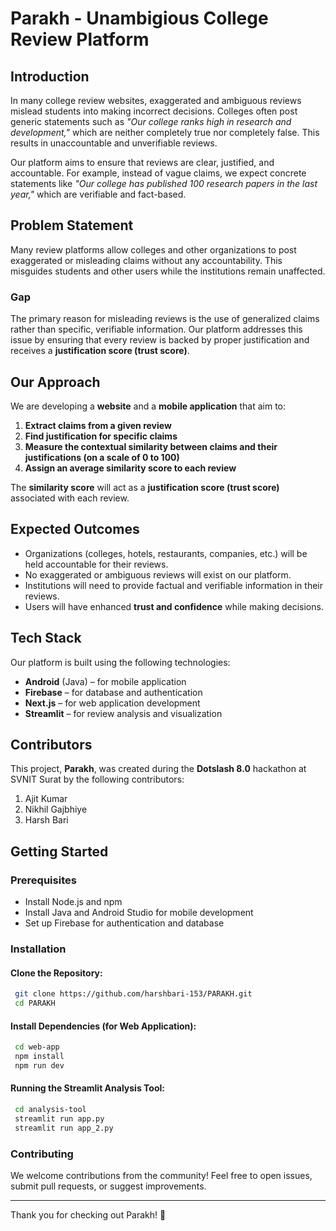 # Parakh - Unambigious College Review Platform

## Introduction
In many college review websites, exaggerated and ambiguous reviews mislead students into making incorrect decisions. Colleges often post generic statements such as _"Our college ranks high in research and development,"_ which are neither completely true nor completely false. This results in unaccountable and unverifiable reviews.

Our platform aims to ensure that reviews are clear, justified, and accountable. For example, instead of vague claims, we expect concrete statements like _"Our college has published 100 research papers in the last year,"_ which are verifiable and fact-based.

## Problem Statement
Many review platforms allow colleges and other organizations to post exaggerated or misleading claims without any accountability. This misguides students and other users while the institutions remain unaffected.

### Gap
The primary reason for misleading reviews is the use of generalized claims rather than specific, verifiable information. Our platform addresses this issue by ensuring that every review is backed by proper justification and receives a **justification score (trust score)**.

## Our Approach
We are developing a **website** and a **mobile application** that aim to:
1. **Extract claims from a given review**
2. **Find justification for specific claims**
3. **Measure the contextual similarity between claims and their justifications (on a scale of 0 to 100)**
4. **Assign an average similarity score to each review**

The **similarity score** will act as a **justification score (trust score)** associated with each review.

## Expected Outcomes
- Organizations (colleges, hotels, restaurants, companies, etc.) will be held accountable for their reviews.
- No exaggerated or ambiguous reviews will exist on our platform.
- Institutions will need to provide factual and verifiable information in their reviews.
- Users will have enhanced **trust and confidence** while making decisions.

## Tech Stack
Our platform is built using the following technologies:
- **Android** (Java) – for mobile application
- **Firebase** – for database and authentication
- **Next.js** – for web application development
- **Streamlit** – for review analysis and visualization

## Contributors
This project, **Parakh**, was created during the **Dotslash 8.0** hackathon at SVNIT Surat by the following contributors:
1. Ajit Kumar
2. Nikhil Gajbhiye
3. Harsh Bari

## Getting Started
### Prerequisites
- Install Node.js and npm
- Install Java and Android Studio for mobile development
- Set up Firebase for authentication and database

### Installation
#### Clone the Repository:
```sh
 git clone https://github.com/harshbari-153/PARAKH.git
 cd PARAKH
```
#### Install Dependencies (for Web Application):
```sh
 cd web-app
 npm install
 npm run dev
```
#### Running the Streamlit Analysis Tool:
```sh
 cd analysis-tool
 streamlit run app.py
 streamlit run app_2.py
```

### Contributing
We welcome contributions from the community! Feel free to open issues, submit pull requests, or suggest improvements.

---
Thank you for checking out Parakh! 🚀

